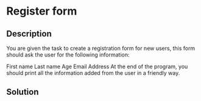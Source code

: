 # Register form

## Description

You are given the task to create a registration form for new users, this form should ask the user for the following information:

First name Last name Age Email Address At the end of the program, you should print all the information added from the user in a friendly way.

## Solution

